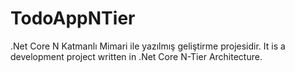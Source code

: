# TodoAppNTier

.Net Core N Katmanlı Mimari ile yazılmış geliştirme projesidir.
It is a development project written in .Net Core N-Tier Architecture.

